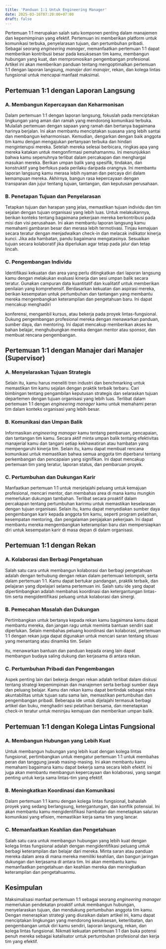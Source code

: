 ```yaml
---
title: 'Panduan 1:1 Untuk Engineering Manager'
date: 2025-03-16T07:20:00+07:00
draft: false
---
```


Pertemuan 1:1 merupakan salah satu komponen penting dalam manajemen dan kepemimpinan yang efektif. Pertemuan ini memberikan platform untuk komunikasi terbuka, penyelarasan tujuan, dan pertumbuhan pribadi. Sebagai seorang _engineering manager_, memanfaatkan pertemuan 1:1 dapat memberikan kontribusi besar pada kesuksesan tim kamu, membangun hubungan yang kuat, dan mempromosikan pengembangan profesional. Artikel ini akan memberikan panduan tentang mengoptimalkan pertemuan 1:1 dengan laporan langsung, _manajer dari manajer_, rekan, dan kolega lintas fungsional untuk mencapai manfaat maksimal.

## Pertemuan 1:1 dengan Laporan Langsung

### A. Membangun Kepercayaan dan Keharmonisan

Dalam pertemuan 1:1 dengan laporan langsung, fokuslah pada menciptakan lingkungan yang aman dan ramah yang mendorong komunikasi terbuka. Mulailah pertemuan dengan sapaan yang ramah dan bertanya bagaimana harinya berjalan. Ini akan membantu menciptakan suasana yang lebih santai dan membangun keharmonisan. Kemudian, dengarkan dengan baik anggota tim kamu dengan mengajukan pertanyaan terbuka dan hindari menginterupsi mereka. Setelah mereka selesai berbicara, ringkas apa yang mereka katakan untuk mengonfirmasi pemahamanmu. Ini menunjukkan bahwa kamu sepenuhnya terlibat dalam percakapan dan menghargai masukan mereka. Berikan umpan balik yang spesifik, tindakan, dan konstruktif yang berfokus pada perilaku daripada orangnya. Ini membantu laporan langsung kamu merasa lebih nyaman dan percaya diri dalam kemampuan mereka. Akhirnya, bangun rasa kepercayaan dengan transparan dan jujur tentang tujuan, tantangan, dan keputusan perusahaan.

### B. Penetapan Tujuan dan Penyelarasan

Tetapkan tujuan dan harapan yang jelas, memastikan tujuan individu dan tim sejalan dengan tujuan organisasi yang lebih luas. Untuk melakukannya, berikan konteks tentang bagaimana pekerjaan mereka berkontribusi pada misi dan visi perusahaan. Ini akan membantu laporan langsung kamu memahami gambaran besar dan merasa lebih termotivasi. Tinjau kemajuan secara teratur dengan menjadwalkan check-in dan melacak indikator kinerja kunci. Jika ada hambatan, pandu bagaimana mengatasinya. Sesuaikan tujuan secara kolaboratif jika diperlukan agar tetap pada jalur dan tetap lincah.

### C. Pengembangan Individu

Identifikasi kekuatan dan area yang perlu ditingkatkan dari laporan langsung kamu dengan melakukan evaluasi kinerja dan sesi umpan balik secara teratur. Gunakan campuran data kuantitatif dan kualitatif untuk memberikan penilaian yang komprehensif. Berdasarkan kekuatan dan aspirasi mereka, berikan kesempatan untuk pertumbuhan dan tantangan yang membantu mereka mengembangkan keterampilan dan pengetahuan baru. Ini dapat mencakup menghadiri

konferensi, mengambil kursus, atau bekerja pada proyek lintas-fungsional. Dukung pengembangan profesional mereka dengan menawarkan panduan, sumber daya, dan mentoring. Ini dapat mencakup memberikan akses ke bahan belajar, menghubungkan mereka dengan mentor atau sponsor, dan membuat rencana pengembangan.

## Pertemuan 1:1 dengan Manajer dari Manajer (Supervisor)

### A. Menyelaraskan Tujuan Strategis

Selain itu, kamu harus meneliti tren industri dan benchmarking untuk memastikan tim kamu sejalan dengan praktik terbaik terbaru. Cari bimbingan tentang pengambilan keputusan strategis dan selaraskan tujuan departemen dengan tujuan organisasi yang lebih luas. Terlibat dalam pertemuan 1:1 dengan _engineering manager_ kamu untuk memahami peran tim dalam konteks organisasi yang lebih besar.

### B. Komunikasi dan Umpan Balik

Informasikan _engineering manager_ kamu tentang pembaruan, pencapaian, dan tantangan tim kamu. Secara aktif minta umpan balik tentang efektivitas manajerial kamu dan tangani setiap kekhawatiran atau hambatan yang mempengaruhi kinerja tim. Selain itu, kamu dapat membuat rencana komunikasi untuk memastikan bahwa semua anggota tim diperbarui tentang perkembangan dan pencapaian yang signifikan. Ini dapat mencakup pertemuan tim yang teratur, laporan status, dan pembaruan proyek.

### C. Pertumbuhan dan Dukungan Karir

Manfaatkan pertemuan 1:1 untuk menjelajahi peluang untuk kemajuan profesional, mencari mentor, dan membahas area di mana kamu mungkin memerlukan dukungan tambahan. Terlibat secara proaktif dalam percakapan tentang pertumbuhan karirmu untuk memastikan keselarasan dengan tujuan organisasi. Selain itu, kamu dapat menyediakan sumber daya pengembangan karir kepada anggota tim kamu, seperti program pelatihan, kesempatan mentoring, dan pengalaman penjajakan pekerjaan. Ini dapat membantu mereka mengembangkan keterampilan baru dan mempersiapkan diri untuk kesempatan karir di masa depan di dalam organisasi.

## Pertemuan 1:1 dengan Rekan

### A. Kolaborasi dan Berbagi Pengetahuan

Salah satu cara untuk membangun kolaborasi dan berbagi pengetahuan adalah dengan terhubung dengan rekan dalam pertemuan kelompok, serta dalam pertemuan 1:1. Kamu dapat bertukar pandangan, praktik terbaik, dan pelajaran yang dipelajari selama pertemuan ini. Salah satu ide yang dapat dipertimbangkan adalah membahas koordinasi dan ketergantungan lintas-tim serta mengidentifikasi peluang untuk kolaborasi dan sinergi.

### B. Pemecahan Masalah dan Dukungan

Pertimbangkan untuk bertanya kepada rekan kamu bagaimana kamu dapat membantu mereka, dan jangan ragu untuk meminta bantuan sendiri saat diperlukan. Selain membahas peluang koordinasi dan kolaborasi, pertemuan 1:1 dengan rekan juga dapat digunakan untuk mencari saran tentang situasi yang menantang atau dinamika tim. Selain

itu, menawarkan bantuan dan panduan kepada orang lain dapat membangun budaya saling dukung dan kerjasama di antara rekan.

### C. Pertumbuhan Pribadi dan Pengembangan

Aspek penting lain dari bekerja dengan rekan adalah terlibat dalam diskusi tentang strategi kepemimpinan dan manajemen serta berbagi sumber daya dan peluang belajar. Kamu dan rekan kamu dapat bertindak sebagai mitra akuntabilitas untuk tujuan satu sama lain, memastikan pertumbuhan dan pengembangan pribadi. Beberapa ide untuk dijelajahi termasuk berbagi artikel dan buku, menghadiri sesi pelatihan bersama, dan menetapkan check-in teratur untuk meninjau kemajuan dan memberikan umpan balik.

## Pertemuan 1:1 dengan Kolega Lintas Fungsional

### A. Membangun Hubungan yang Lebih Kuat

Untuk membangun hubungan yang lebih kuat dengan kolega lintas fungsional, pertimbangkan untuk mengatur pertemuan 1:1 untuk membahas peran dan tanggung jawab masing-masing. Ini akan membantu kamu memahami bagaimana kamu dapat bekerja sama secara lebih efektif. Ini juga akan membantu membangun kepercayaan dan kolaborasi, yang sangat penting untuk kerja sama lintas-tim yang efektif.

### B. Meningkatkan Koordinasi dan Komunikasi

Dalam pertemuan 1:1 kamu dengan kolega lintas fungsional, bahaslah proyek yang sedang berlangsung, ketergantungan, dan konflik potensial. Ini akan membantu kamu mengidentifikasi hambatan dan menetapkan saluran komunikasi yang efisien, memastikan kerja sama tim yang lancar.

### C. Memanfaatkan Keahlian dan Pengetahuan

Salah satu cara untuk membangun hubungan yang lebih kuat dengan kolega lintas fungsional adalah dengan mengidentifikasi peluang untuk berbagi keterampilan dan belajar dari mereka. Minta saran atau panduan mereka dalam area di mana mereka memiliki keahlian, dan bangun jaringan dukungan dan kerjasama di antara tim. Ini akan membantu kamu memanfaatkan pengetahuan dan keahlian mereka dan meningkatkan keterampilan dan pengetahuanmu.

## Kesimpulan

Maksimalisasi manfaat pertemuan 1:1 sebagai seorang _engineering manager_ memerlukan pendekatan proaktif untuk membangun hubungan, menyelaraskan tujuan, dan mendukung pertumbuhan anggota tim kamu. Dengan menerapkan strategi yang diuraikan dalam artikel ini, kamu dapat menciptakan lingkungan yang mendorong kesuksesan, keterlibatan, dan pengembangan untuk diri kamu sendiri, laporan langsung, rekan, dan kolega lintas fungsional. Nikmati kekuatan pertemuan 1:1 dan buka potensi penuh mereka sebagai katalisator untuk pertumbuhan profesional dan kerja tim yang efektif.
